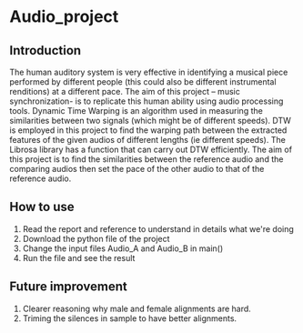 # Audio_project
## Introduction
The human auditory system is very effective in identifying a musical piece performed
by different people (this could also be different instrumental renditions) at a different
pace. The aim of this project – music synchronization- is to replicate this human
ability using audio processing tools.
Dynamic Time Warping is an algorithm used in measuring the similarities between
two signals (which might be of different speeds). DTW is employed in this project to
find the warping path between the extracted features of the given audios of different
lengths (ie different speeds). The Librosa library has a function that can carry out
DTW efficiently.
The aim of this project is to find the similarities between the reference audio and the
comparing audios then set the pace of the other audio to that of the reference audio.
## How to use
1. Read the report and reference to understand in details what we're doing
2. Download the python file of the project
3. Change the input files Audio_A and Audio_B in main()
4. Run the file and see the result

## Future improvement
1. Clearer reasoning why male and female alignments are hard.
2. Triming the silences in sample to have better alignments.

